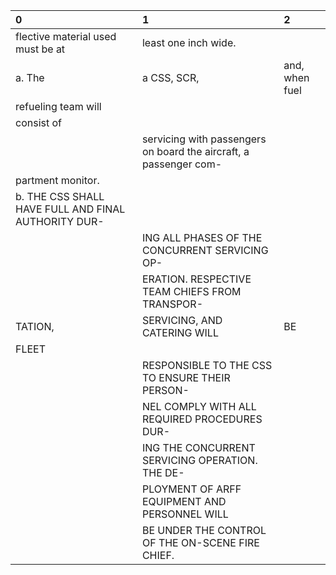 | 0                                                   | 1                                                                 | 2              |
|:----------------------------------------------------|:------------------------------------------------------------------|:---------------|
| flective material used must be at                   | least one inch wide.                                              |                |
| a. The                                              | a CSS, SCR,                                                       | and, when fuel |
| refueling team will                                 |                                                                   |                |
| consist of                                          |                                                                   |                |
|                                                     | servicing with passengers on board the aircraft, a passenger com- |                |
| partment monitor.                                   |                                                                   |                |
| b. THE CSS SHALL HAVE FULL AND FINAL AUTHORITY DUR- |                                                                   |                |
|                                                     | ING ALL PHASES OF THE CONCURRENT SERVICING OP-                    |                |
|                                                     | ERATION. RESPECTIVE TEAM CHIEFS FROM TRANSPOR-                    |                |
| TATION,                                             | SERVICING, AND CATERING WILL                                      | BE             |
| FLEET                                               |                                                                   |                |
|                                                     | RESPONSIBLE TO THE CSS TO ENSURE THEIR PERSON-                    |                |
|                                                     | NEL COMPLY WITH ALL REQUIRED PROCEDURES DUR-                      |                |
|                                                     | ING THE CONCURRENT SERVICING OPERATION. THE DE-                   |                |
|                                                     | PLOYMENT OF ARFF EQUIPMENT AND PERSONNEL WILL                     |                |
|                                                     | BE UNDER THE CONTROL OF THE ON-SCENE FIRE CHIEF.                  |                |